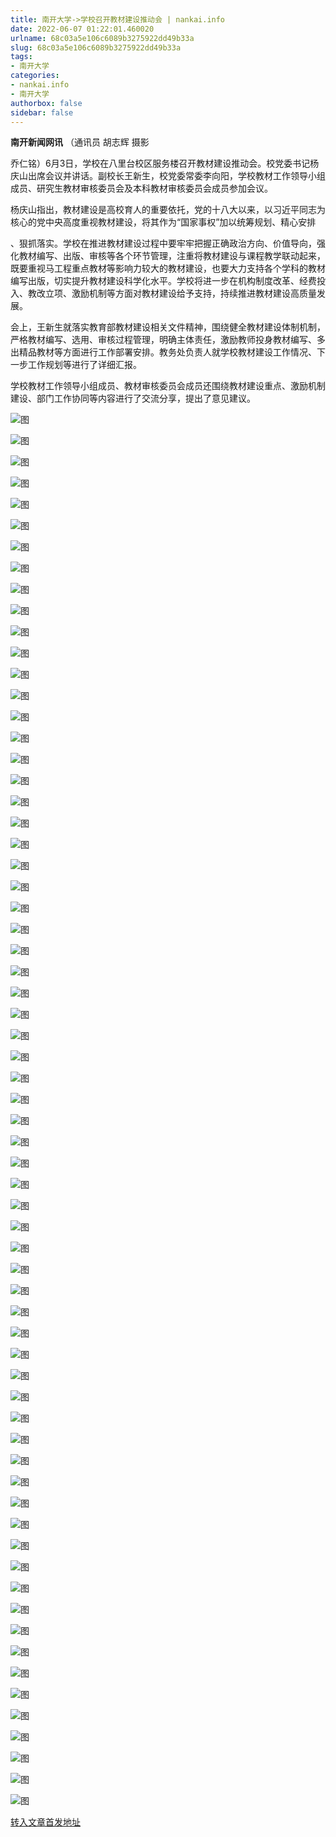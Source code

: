 ```yaml
---
title: 南开大学->学校召开教材建设推动会 | nankai.info
date: 2022-06-07 01:22:01.460020
urlname: 68c03a5e106c6089b3275922dd49b33a
slug: 68c03a5e106c6089b3275922dd49b33a
tags: 
- 南开大学
categories:
- nankai.info
- 南开大学
authorbox: false
sidebar: false
---
```

**南开新闻网讯** （通讯员 胡志辉 摄影

乔仁铭）6月3日，学校在八里台校区服务楼召开教材建设推动会。校党委书记杨庆山出席会议并讲话。副校长王新生，校党委常委李向阳，学校教材工作领导小组成员、研究生教材审核委员会及本科教材审核委员会成员参加会议。

杨庆山指出，教材建设是高校育人的重要依托，党的十八大以来，以习近平同志为核心的党中央高度重视教材建设，将其作为“国家事权”加以统筹规划、精心安排
<!--more-->
、狠抓落实。学校在推进教材建设过程中要牢牢把握正确政治方向、价值导向，强化教材编写、出版、审核等各个环节管理，注重将教材建设与课程教学联动起来，既要重视马工程重点教材等影响力较大的教材建设，也要大力支持各个学科的教材编写出版，切实提升教材建设科学化水平。学校将进一步在机构制度改革、经费投入、教改立项、激励机制等方面对教材建设给予支持，持续推进教材建设高质量发展。

会上，王新生就落实教育部教材建设相关文件精神，围绕健全教材建设体制机制，严格教材编写、选用、审核过程管理，明确主体责任，激励教师投身教材编写、多出精品教材等方面进行工作部署安排。教务处负责人就学校教材建设工作情况、下一步工作规划等进行了详细汇报。

学校教材工作领导小组成员、教材审核委员会成员还围绕教材建设重点、激励机制建设、部门工作协同等内容进行了交流分享，提出了意见建议。

![图](http://news.nankai.edu.cn/ywsd/system/2022/06/04/g)

![图](http://news.nankai.edu.cn/ywsd/system/2022/06/04/p)

![图](http://news.nankai.edu.cn/ywsd/system/2022/06/04/j)

![图](http://news.nankai.edu.cn/ywsd/system/2022/06/04/)

![图](http://news.nankai.edu.cn/ywsd/system/2022/06/04/c)

![图](http://news.nankai.edu.cn/ywsd/system/2022/06/04/2)

![图](http://news.nankai.edu.cn/ywsd/system/2022/06/04/b)

![图](http://news.nankai.edu.cn/ywsd/system/2022/06/04/1)

![图](http://news.nankai.edu.cn/ywsd/system/2022/06/04/c)

![图](http://news.nankai.edu.cn/ywsd/system/2022/06/04/e)

![图](http://news.nankai.edu.cn/ywsd/system/2022/06/04/1)

![图](http://news.nankai.edu.cn/ywsd/system/2022/06/04/1)

![图](http://news.nankai.edu.cn/ywsd/system/2022/06/04/_)

![图](http://news.nankai.edu.cn/ywsd/system/2022/06/04/2)

![图](http://news.nankai.edu.cn/ywsd/system/2022/06/04/3)

![图](http://news.nankai.edu.cn/ywsd/system/2022/06/04/1)

![图](http://news.nankai.edu.cn/ywsd/system/2022/06/04/6)

![图](http://news.nankai.edu.cn/ywsd/system/2022/06/04/4)

![图](http://news.nankai.edu.cn/ywsd/system/2022/06/04/0)

![图](http://news.nankai.edu.cn/ywsd/system/2022/06/04/0)

![图](http://news.nankai.edu.cn/ywsd/system/2022/06/04/0)

![图](http://news.nankai.edu.cn/ywsd/system/2022/06/04/3)

![图](http://news.nankai.edu.cn/ywsd/system/2022/06/04/0)

![图](http://news.nankai.edu.cn/ywsd/system/2022/06/04/0)

![图](http://news.nankai.edu.cn/)

![图](http://news.nankai.edu.cn/ywsd/system/2022/06/04/1)

![图](http://news.nankai.edu.cn/ywsd/system/2022/06/04/6)

![图](http://news.nankai.edu.cn/ywsd/system/2022/06/04/4)

![图](http://news.nankai.edu.cn/)

![图](http://news.nankai.edu.cn/ywsd/system/2022/06/04/0)

![图](http://news.nankai.edu.cn/ywsd/system/2022/06/04/0)

![图](http://news.nankai.edu.cn/ywsd/system/2022/06/04/0)

![图](http://news.nankai.edu.cn/)

![图](http://news.nankai.edu.cn/ywsd/system/2022/06/04/3)

![图](http://news.nankai.edu.cn/ywsd/system/2022/06/04/0)

![图](http://news.nankai.edu.cn/ywsd/system/2022/06/04/0)

![图](http://news.nankai.edu.cn/)

![图](http://news.nankai.edu.cn/ywsd/system/2022/06/04/c)

![图](http://news.nankai.edu.cn/ywsd/system/2022/06/04/i)

![图](http://news.nankai.edu.cn/ywsd/system/2022/06/04/p)

![图](http://news.nankai.edu.cn/)

![图](http://news.nankai.edu.cn/ywsd/system/2022/06/04/n)

![图](http://news.nankai.edu.cn/ywsd/system/2022/06/04/c)

![图](http://news.nankai.edu.cn/ywsd/system/2022/06/04/)

![图](http://news.nankai.edu.cn/ywsd/system/2022/06/04/u)

![图](http://news.nankai.edu.cn/ywsd/system/2022/06/04/d)

![图](http://news.nankai.edu.cn/ywsd/system/2022/06/04/e)

![图](http://news.nankai.edu.cn/ywsd/system/2022/06/04/)

![图](http://news.nankai.edu.cn/ywsd/system/2022/06/04/i)

![图](http://news.nankai.edu.cn/ywsd/system/2022/06/04/a)

![图](http://news.nankai.edu.cn/ywsd/system/2022/06/04/k)

![图](http://news.nankai.edu.cn/ywsd/system/2022/06/04/n)

![图](http://news.nankai.edu.cn/ywsd/system/2022/06/04/a)

![图](http://news.nankai.edu.cn/ywsd/system/2022/06/04/n)

![图](http://news.nankai.edu.cn/ywsd/system/2022/06/04/)

![图](http://news.nankai.edu.cn/ywsd/system/2022/06/04/s)

![图](http://news.nankai.edu.cn/ywsd/system/2022/06/04/w)

![图](http://news.nankai.edu.cn/ywsd/system/2022/06/04/e)

![图](http://news.nankai.edu.cn/ywsd/system/2022/06/04/n)

![图](http://news.nankai.edu.cn/)

![图](http://news.nankai.edu.cn/)

![图](http://news.nankai.edu.cn/ywsd/system/2022/06/04/:)

![图](http://news.nankai.edu.cn/ywsd/system/2022/06/04/p)

![图](http://news.nankai.edu.cn/ywsd/system/2022/06/04/t)

![图](http://news.nankai.edu.cn/ywsd/system/2022/06/04/t)

![图](http://news.nankai.edu.cn/ywsd/system/2022/06/04/h)

[转入文章首发地址](http://news.nankai.edu.cn/ywsd/system/2022/06/04/030051616.shtml)